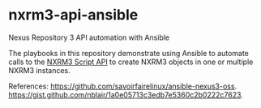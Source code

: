 # nxrm3-api-ansible

Nexus Repository 3 API automation with Ansible

The playbooks in this repository demonstrate using Ansible to automate calls to the [NXRM3 Script API](https://help.sonatype.com/repomanager3/rest-and-integration-api/script-api) to create NXRM3 objects in one or multiple NXRM3 instances. 

References:
https://github.com/savoirfairelinux/ansible-nexus3-oss. 
https://gist.github.com/nblair/1a0e05713c3edb7e5360c2b0222c7623. 
